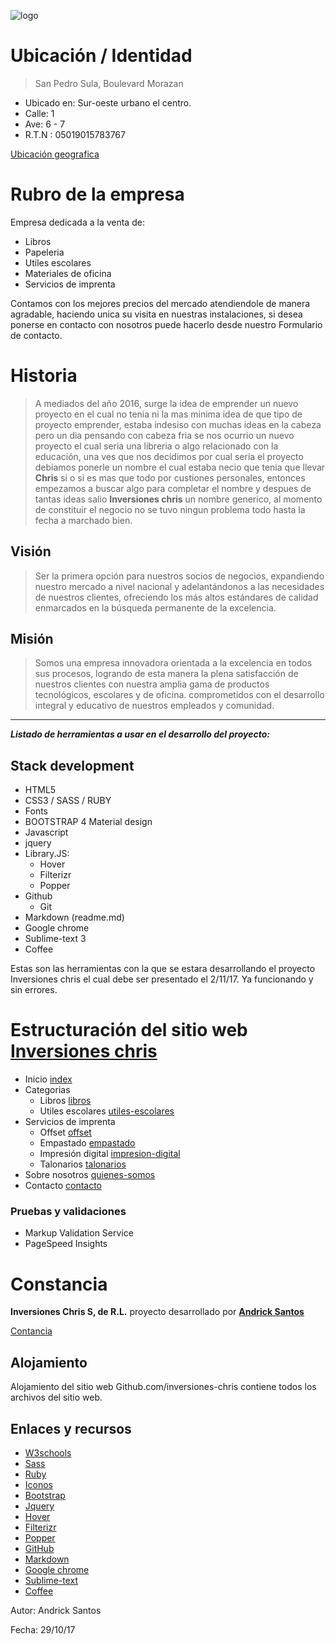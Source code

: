 
![logo](https://iominds.github.io/inversiones-chris/img2/logo.png "ic")


# Ubicación / Identidad
>San Pedro Sula, Boulevard Morazan
- Ubicado en: Sur-oeste urbano el centro.
- Calle: 1
- Ave: 6 - 7
- R.T.N : 05019015783767

[Ubicación geografica](https://www.google.hn/maps/place/Inversiones+Chris+S,+De+R.L/@15.5058226,-88.0268636,315m/data=!3m1!1e3!4m5!3m4!1s0x8f665b437a73f523:0x3234c5600ea5a20f!8m2!3d15.5059704!4d-88.0271176?hl=en&authuser=0)

# Rubro de la empresa
Empresa dedicada a la venta de:
- Libros
- Papeleria
- Utiles escolares
- Materiales de oficina  
- Servicios de imprenta

Contamos con los mejores precios del mercado atendiendole de manera agradable,
haciendo unica su visita en nuestras instalaciones, si desea ponerse en contacto con nosotros puede hacerlo desde nuestro <a href="https://iominds.github.io/inversiones-chris/contacto.html" target="_blank" style="text-decoration: none;">Formulario de contacto</a>.

# Historia
>A mediados del año 2016, surge la idea de emprender un nuevo proyecto en el cual no tenia ni la mas minima idea de que tipo de proyecto emprender, estaba indesiso con muchas ideas en la cabeza pero un dia pensando con cabeza fria se nos ocurrio un nuevo proyecto el cual seria una libreria o  algo relacionado con la educación, una ves que nos decidimos por cual seria el proyecto debiamos ponerle un nombre el cual estaba necio que tenia que llevar __Chris__ si o si es mas que todo por custiones personales, entonces empezamos a buscar algo para completar el nombre y despues de tantas ideas salio __Inversiones chris__ un nombre generico, al momento de constituir el negocio no se tuvo ningun problema todo hasta la fecha a marchado bien. 

## Visión
>Ser la primera opción para nuestros socios de negocios, expandiendo nuestro mercado a nivel nacional y adelantándonos a las necesidades de nuestros clientes, ofreciendo los más altos estándares de calidad enmarcados en la búsqueda permanente de la excelencia.

## Misión
>Somos una empresa innovadora orientada a la excelencia en todos sus procesos, logrando de esta manera la plena satisfacción de nuestros clientes con nuestra amplia gama de productos tecnológicos, escolares y de oficina. comprometidos con el desarrollo integral y educativo de nuestros empleados y comunidad.

<hr>


__*Listado de herramientas a  usar en el desarrollo del proyecto:*__
## Stack development
- HTML5
- CSS3 / SASS / RUBY
- Fonts
- BOOTSTRAP 4 Material design
- Javascript
- jquery 
- Library.JS:
    + Hover
    + Filterizr
    + Popper
- Github
    + Git
- Markdown (readme.md)
- Google chrome
- Sublime-text 3
- Coffee

Estas son las herramientas con la que se estara desarrollando el proyecto <a href="https://iominds.github.io/inversiones-chris/" target="_blank" style="text-decoration: none;">Inversiones chris</a> el cual debe ser presentado el 2/11/17. Ya funcionando y sin errores. 

# Estructuración del sitio web [Inversiones chris](https://iominds.github.io/inversiones-chris/)
- Inicio [index](https://github.com/iominds/inversiones-chris/blob/master/index.html)
- Categorias
    + Libros [libros](https://github.com/iominds/inversiones-chris/blob/master/libros.html)
    + Utiles escolares [utiles-escolares](https://github.com/iominds/inversiones-chris/blob/master/utiles-escolares.html)
- Servicios de imprenta
    + Offset [offset](https://github.com/iominds/inversiones-chris/blob/master/offset.html)
    + Empastado [empastado](https://github.com/iominds/inversiones-chris/blob/master/empastado.html)
    + Impresión digital [impresion-digital](https://github.com/iominds/inversiones-chris/blob/master/impresion-digital.html)
    + Talonarios [talonarios](https://github.com/iominds/inversiones-chris/blob/master/talonarios.html)
- Sobre nosotros [quienes-somos](https://github.com/iominds/inversiones-chris/blob/master/quienes-somos.html)
- Contacto [contacto](https://github.com/iominds/inversiones-chris/blob/master/contacto.html)

### Pruebas y validaciones
- <a href="https://validator.w3.org/" target="_blank" style="text-decoration: none;">Markup Validation Service</a>
- <a href="https://developers.google.com/speed/pagespeed/insights/" target="_blank" style="text-decoration: none;">PageSpeed Insights</a>

# Constancia
<strong>Inversiones Chris S, de R.L.</strong> proyecto desarrollado por <strong>[Andrick Santos](https://andricksantos.github.io/)</strong> 

[Contancia](https://iominds.github.io/inversiones-chris/img/contancia.jpg)

## Alojamiento
Alojamiento del sitio web <a href="https://github.com/iominds/inversiones-chris" target="_blank" style="text-decoration: none;">Github.com/inversiones-chris</a> contiene todos los archivos del sitio web.

## Enlaces y recursos
- [W3schools](https://www.w3schools.com/)
- [Sass](http://sass-lang.com/)
- [Ruby](https://www.ruby-lang.org/es/)
- [Iconos](https://icomoon.io/)
- [Bootstrap](http://getbootstrap.com/)
- [Jquery](https://jquery.com/)
- [Hover](http://ianlunn.github.io/Hover/)
- [Filterizr](http://yiotis.net/filterizr/)
- [Popper](https://github.com/jhsware/inferno-popper)
- [GitHub](https://github.com/)
- [Markdown](https://github.com/adam-p/markdown-here/wiki/Markdown-Cheatsheet)
- [Google chrome](https://www.google.com/chrome/browser/desktop/index.html)
- [Sublime-text](https://www.sublimetext.com/)
- [Coffee](https://qzprod.files.wordpress.com/2017/03/smoking-coffee-cigarette-caffeine.jpg?quality=80&strip=all)

Autor: <a href="https://andricksantos.github.io/" target="_blank" style="text-decoration: none;">Andrick Santos</a>

Fecha: 29/10/17
